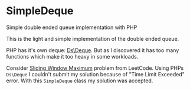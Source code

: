 # SimpleDeque
Simple double ended queue implementation with PHP

This is the light and simple implementation of the double ended queue.

PHP has it's own deque: [Ds\Deque](https://www.php.net/manual/en/class.ds-deque.php). But as I discovered it has too many functions which make it too heavy in some workloads.

Consider [Sliding Window Maximum](https://leetcode.com/problems/sliding-window-maximum/) problem from LeetCode. Using PHPs `Ds\Deque` I couldn't submit my solution because of "Time Limit Exceeded" error. With this `SimpleDeque` class my solution was accepted.

